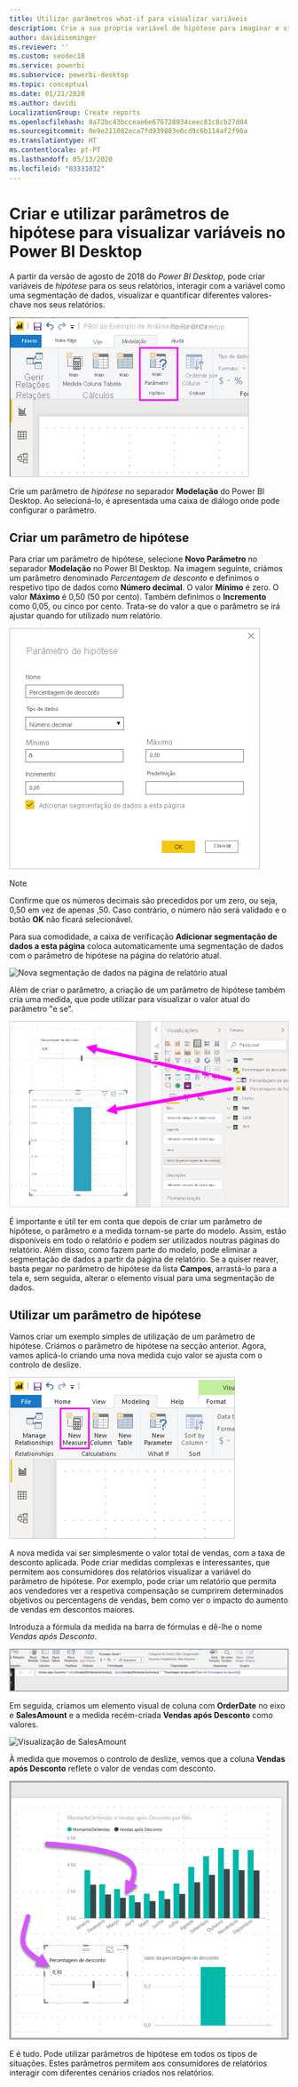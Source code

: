 ```yaml
---
title: Utilizar parâmetros what-if para visualizar variáveis
description: Crie a sua própria variável de hipótese para imaginar e visualizar variáveis no Power BI
author: davidiseminger
ms.reviewer: ''
ms.custom: seodec18
ms.service: powerbi
ms.subservice: powerbi-desktop
ms.topic: conceptual
ms.date: 01/21/2020
ms.author: davidi
LocalizationGroup: Create reports
ms.openlocfilehash: 8a72bc43bcceae6e676728934ceec81c8cb27d04
ms.sourcegitcommit: 0e9e211082eca7fd939803e0cd9c6b114af2f90a
ms.translationtype: HT
ms.contentlocale: pt-PT
ms.lasthandoff: 05/13/2020
ms.locfileid: "83331032"
---
```

# <a name="create-and-use-what-if-parameters-to-visualize-variables-in-power-bi-desktop"></a>Criar e utilizar parâmetros de hipótese para visualizar variáveis no Power BI Desktop

A partir da versão de agosto de 2018 do *Power BI Desktop*, pode criar variáveis de *hipótese* para os seus relatórios, interagir com a variável como uma segmentação de dados, visualizar e quantificar diferentes valores-chave nos seus relatórios.

![Opção de Novo Parâmetro](media/desktop-what-if/what-if_01.png)

Crie um parâmetro de *hipótese* no separador **Modelação** do Power BI Desktop. Ao selecioná-lo, é apresentada uma caixa de diálogo onde pode configurar o parâmetro.

## <a name="creating-a-what-if-parameter"></a>Criar um parâmetro de hipótese

Para criar um parâmetro de hipótese, selecione **Novo Parâmetro** no separador **Modelação** no Power BI Desktop. Na imagem seguinte, criámos um parâmetro denominado *Percentagem de desconto* e definimos o respetivo tipo de dados como **Número decimal**. O valor **Mínimo** é zero. O valor **Máximo** é 0,50 (50 por cento). Também definimos o **Incremento** como 0,05, ou cinco por cento. Trata-se do valor a que o parâmetro se irá ajustar quando for utilizado num relatório.

![Valores do parâmetro de hipótese](media/desktop-what-if/what-if_02.png)

> [!NOTE]
> Confirme que os números decimais são precedidos por um zero, ou seja, 0,50 em vez de apenas ,50. Caso contrário, o número não será validado e o botão **OK** não ficará selecionável.
> 
> 

Para sua comodidade, a caixa de verificação **Adicionar segmentação de dados a esta página** coloca automaticamente uma segmentação de dados com o parâmetro de hipótese na página do relatório atual.

![Nova segmentação de dados na página de relatório atual](media/desktop-what-if/what-if_03.png)

Além de criar o parâmetro, a criação de um parâmetro de hipótese também cria uma medida, que pode utilizar para visualizar o valor atual do parâmetro "e se".

![Medida criada para o parâmetro de hipótese](media/desktop-what-if/what-if_04.png)

É importante e útil ter em conta que depois de criar um parâmetro de hipótese, o parâmetro e a medida tornam-se parte do modelo. Assim, estão disponíveis em todo o relatório e podem ser utilizados noutras páginas do relatório. Além disso, como fazem parte do modelo, pode eliminar a segmentação de dados a partir da página de relatório. Se a quiser reaver, basta pegar no parâmetro de hipótese da lista **Campos**, arrastá-lo para a tela e, sem seguida, alterar o elemento visual para uma segmentação de dados.

## <a name="using-a-what-if-parameter"></a>Utilizar um parâmetro de hipótese

Vamos criar um exemplo simples de utilização de um parâmetro de hipótese. Criámos o parâmetro de hipótese na secção anterior. Agora, vamos aplicá-lo criando uma nova medida cujo valor se ajusta com o controlo de deslize.

![Adicionar uma nova medida para utilizar com parâmetros](media/desktop-what-if/what-if_05.png)

A nova medida vai ser simplesmente o valor total de vendas, com a taxa de desconto aplicada. Pode criar medidas complexas e interessantes, que permitem aos consumidores dos relatórios visualizar a variável do parâmetro de hipótese. Por exemplo, pode criar um relatório que permita aos vendedores ver a respetiva compensação se cumprirem determinados objetivos ou percentagens de vendas, bem como ver o impacto do aumento de vendas em descontos maiores.

Introduza a fórmula da medida na barra de fórmulas e dê-lhe o nome *Vendas após Desconto*.

![Definição de Vendas após Desconto](media/desktop-what-if/what-if_06.png)

Em seguida, criamos um elemento visual de coluna com **OrderDate** no eixo e **SalesAmount** e a medida recém-criada **Vendas após Desconto** como valores.

![Visualização de SalesAmount](media/desktop-what-if/what-if_07.png)

À medida que movemos o controlo de deslize, vemos que a coluna **Vendas após Desconto** reflete o valor de vendas com desconto.

![O controlo de deslize interage com a visualização](media/desktop-what-if/what-if_08.png)

E é tudo. Pode utilizar parâmetros de hipótese em todos os tipos de situações. Estes parâmetros permitem aos consumidores de relatórios interagir com diferentes cenários criados nos relatórios.
